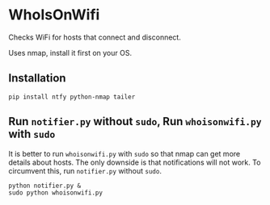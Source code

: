 # WhoIsOnWifi

Checks WiFi for hosts that connect and disconnect.

Uses nmap, install it first on your OS.

## Installation

```
pip install ntfy python-nmap tailer
```

## Run `notifier.py` without `sudo`, Run `whoisonwifi.py` with `sudo`

It is better to run `whoisonwifi.py` with `sudo` so that nmap can get more details about hosts. The only downside is that notifications will not work. To circumvent this, run `notifier.py` without `sudo`.

```
python notifier.py &
sudo python whoisonwifi.py

```